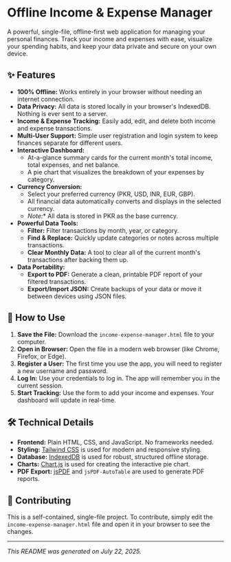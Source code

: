 # Offline Income & Expense Manager

A powerful, single-file, offline-first web application for managing your personal finances. Track your income and expenses with ease, visualize your spending habits, and keep your data private and secure on your own device.

## ✨ Features

*  **100% Offline:** Works entirely in your browser without needing an internet connection.
*  **Data Privacy:** All data is stored locally in your browser's IndexedDB. Nothing is ever sent to a server.
*  **Income & Expense Tracking:** Easily add, edit, and delete both income and expense transactions.
*  **Multi-User Support:** Simple user registration and login system to keep finances separate for different users.
*  **Interactive Dashboard:**
    *  At-a-glance summary cards for the current month's total income, total expenses, and net balance.
    *  A pie chart that visualizes the breakdown of your expenses by category.
*  **Currency Conversion:**
    *  Select your preferred currency (PKR, USD, INR, EUR, GBP).
    *  All financial data automatically converts and displays in the selected currency.
    *  *Note:** All data is stored in PKR as the base currency.
*  **Powerful Data Tools:**
    *  **Filter:** Filter transactions by month, year, or category.
    *  **Find & Replace:** Quickly update categories or notes across multiple transactions.
    *  **Clear Monthly Data:** A tool to clear all of the current month's transactions after backing them up.
*  **Data Portability:**
    *  **Export to PDF:** Generate a clean, printable PDF report of your filtered transactions.
    *  **Export/Import JSON:** Create backups of your data or move it between devices using JSON files.

## 🚀 How to Use

1.  **Save the File:** Download the `income-expense-manager.html` file to your computer.
2.  **Open in Browser:** Open the file in a modern web browser (like Chrome, Firefox, or Edge).
3.  **Register a User:** The first time you use the app, you will need to register a new username and password.
4.  **Log In:** Use your credentials to log in. The app will remember you in the current session.
5.  **Start Tracking:** Use the form to add your income and expenses. Your dashboard will update in real-time.

## 🛠️ Technical Details

*  **Frontend:** Plain HTML, CSS, and JavaScript. No frameworks needed.
*  **Styling:** [Tailwind CSS](https://tailwindcss.com/) is used for modern and responsive styling.
*  **Database:** [IndexedDB](https://developer.mozilla.org/en-US/docs/Web/API/IndexedDB_API) is used for robust, structured offline storage.
*  **Charts:** [Chart.js](https://www.chartjs.org/) is used for creating the interactive pie chart.
*  **PDF Export:** [jsPDF](https://github.com/parallax/jsPDF) and `jsPDF-AutoTable` are used to generate PDF reports.

## 🤝 Contributing

This is a self-contained, single-file project. To contribute, simply edit the `income-expense-manager.html` file and open it in your browser to see the changes.

---
*This README was generated on July 22, 2025.*
